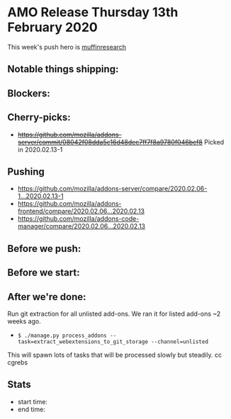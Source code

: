 # AMO Release Thursday 13th February 2020

This week's push hero is [muffinresearch](https://github.com/muffinresearch)

## Notable things shipping:

## Blockers:

## Cherry-picks:
- ~~https://github.com/mozilla/addons-server/commit/08042f08dda5c16d48dec7ff7f8a9780f046bef8~~ Picked in 2020.02.13-1


## Pushing

- https://github.com/mozilla/addons-server/compare/2020.02.06-1...2020.02.13-1
- https://github.com/mozilla/addons-frontend/compare/2020.02.06...2020.02.13
- https://github.com/mozilla/addons-code-manager/compare/2020.02.06...2020.02.13

## Before we push:

## Before we start:

## After we're done:

Run git extraction for all unlisted add-ons. We ran it for listed add-ons ~2 weeks ago.

* `$ ./manage.py process_addons --task=extract_webextensions_to_git_storage --channel=unlisted`

This will spawn lots of tasks that will be processed slowly but steadily. cc cgrebs


## Stats

- start time:
- end time:
